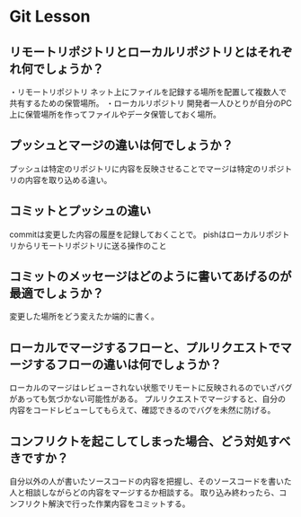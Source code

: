 # Git Lesson

## リモートリポジトリとローカルリポジトリとはそれぞれ何でしょうか？

・リモートリポジトリ
ネット上にファイルを記録する場所を配置して複数人で共有するための保管場所。
・ローカルリポジトリ
開発者一人ひとりが自分のPC上に保管場所を作ってファイルやデータ保管しておく場所。


## プッシュとマージの違いは何でしょうか？
プッシュは特定のリポジトリに内容を反映させることでマージは特定のリポジトリの内容を取り込める違い。


## コミットとプッシュの違い
commitは変更した内容の履歴を記録しておくことで。
pishはローカルリポジトリからリモートリポジトリに送る操作のこと

## コミットのメッセージはどのように書いてあげるのが最適でしょうか？
変更した場所をどう変えたか端的に書く。


## ローカルでマージするフローと、プルリクエストでマージするフローの違いは何でしょうか？
ローカルのマージはレビューされない状態でリモートに反映されるのでいざバグがあっても気づかない可能性がある。
プルリクエストでマージすると、自分の内容をコードレビューしてもらえて、確認できるのでバグを未然に防げる。


## コンフリクトを起こしてしまった場合、どう対処すべきですか？
自分以外の人が書いたソースコードの内容を把握し、そのソースコードを書いた人と相談しながらどの内容をマージするか相談する。
取り込み終わったら、コンフリクト解決で行った作業内容をコミットする。